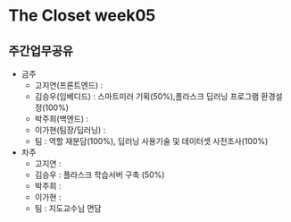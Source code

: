 # The Closet week05
## 주간업무공유

- 금주
   - 고지연(프론트엔드) : 
   - 김승우(임베디드) : 스마트미러 기획(50%),플라스크 딥러닝 프로그램 환경설정(100%)
   - 박주희(백엔드) :
   - 이가현(팀장/딥러닝) : 
   - 팀 : 역할 재분담(100%), 딥러닝 사용기술 및 데이터셋 사전조사(100%)
- 차주
  - 고지연 : 
  - 김승우 : 플라스크 학습서버 구축 (50%)
  - 박주희 :
  - 이가현 :
  - 팀 : 지도교수님 면담
